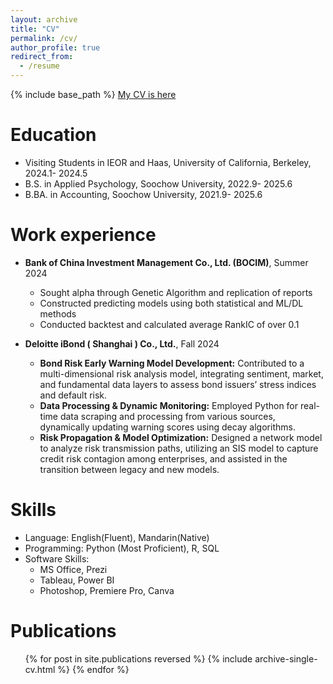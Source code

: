 ```yaml
---
layout: archive
title: "CV"
permalink: /cv/
author_profile: true
redirect_from:
  - /resume
---
```


{% include base_path %}
[My CV is here](https://drive.google.com/file/d/10TXgXLxSadKUjpItiY7A-hNLFdoSMkj8/view?usp=sharing)

Education
======
* Visiting Students in IEOR and Haas, University of California, Berkeley, 2024.1- 2024.5
* B.S. in Applied Psychology, Soochow University, 2022.9- 2025.6
* B.BA. in Accounting, Soochow University, 2021.9- 2025.6

Work experience
======
* **Bank of China Investment Management Co., Ltd. (BOCIM)**, Summer 2024
  * Sought alpha through Genetic Algorithm and replication of reports
  * Constructed predicting models using both statistical and ML/DL methods
  * Conducted backtest and calculated average RankIC of over 0.1

* **Deloitte iBond ( Shanghai ) Co., Ltd.**, Fall 2024
  *	**Bond Risk Early Warning Model Development:** Contributed to a multi-dimensional risk analysis model, integrating sentiment, market, and fundamental data layers to assess bond issuers’ stress indices and default risk.
  *	**Data Processing & Dynamic Monitoring:** Employed Python for real-time data scraping and processing from various sources, dynamically updating warning scores using decay algorithms.
  *	**Risk Propagation & Model Optimization:** Designed a network model to analyze risk transmission paths, utilizing an SIS model to capture credit risk contagion among enterprises, and assisted in the transition between legacy and new models.

  
Skills
======
* Language: English(Fluent), Mandarin(Native)
* Programming: Python (Most Proficient), R, SQL
* Software Skills:
  * MS Office, Prezi
  * Tableau, Power BI
  * Photoshop, Premiere Pro, Canva

Publications
======
  <ul>{% for post in site.publications reversed %}
    {% include archive-single-cv.html %}
  {% endfor %}</ul>
  



